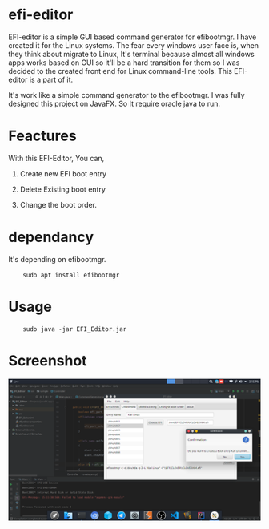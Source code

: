 # efi-editor
EFI-editor is a simple GUI based command generator for efibootmgr. I have created it for the Linux systems. The fear every windows user face is, when they think about migrate to Linux, It's terminal because almost all windows apps works based on GUI so it'll be a hard transition for them so I was decided to the created front end for Linux command-line tools. This EFI-editor is a part of it.


It's work like a simple command generator to the efibootmgr. I was fully designed this project on JavaFX. So It require oracle java to run.

# Feactures 

With this EFI-Editor, You can,

1. Create new EFI boot entry

2. Delete Existing boot entry

3. Change the boot order. 

# dependancy
It's depending on efibootmgr. 

        sudo apt install efibootmgr

# Usage

        sudo java -jar EFI_Editor.jar

# Screenshot
![](Screenshot_20200202_151558.png)
